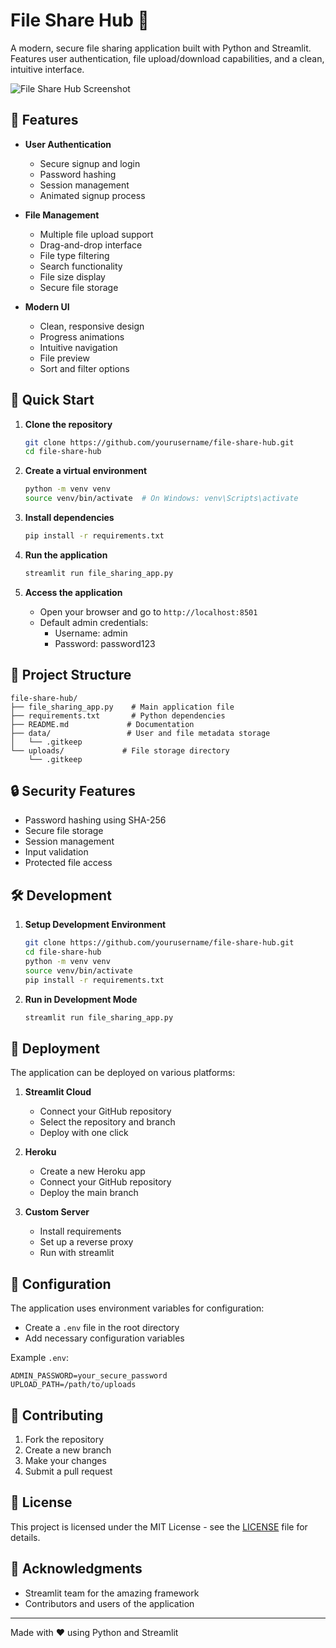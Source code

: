 # File Share Hub 📁

A modern, secure file sharing application built with Python and Streamlit. Features user authentication, file upload/download capabilities, and a clean, intuitive interface.

![File Share Hub Screenshot](screenshot.png)

## 🌟 Features

- **User Authentication**
  - Secure signup and login
  - Password hashing
  - Session management
  - Animated signup process

- **File Management**
  - Multiple file upload support
  - Drag-and-drop interface
  - File type filtering
  - Search functionality
  - File size display
  - Secure file storage

- **Modern UI**
  - Clean, responsive design
  - Progress animations
  - Intuitive navigation
  - File preview
  - Sort and filter options

## 🚀 Quick Start

1. **Clone the repository**
   ```bash
   git clone https://github.com/yourusername/file-share-hub.git
   cd file-share-hub
   ```

2. **Create a virtual environment**
   ```bash
   python -m venv venv
   source venv/bin/activate  # On Windows: venv\Scripts\activate
   ```

3. **Install dependencies**
   ```bash
   pip install -r requirements.txt
   ```

4. **Run the application**
   ```bash
   streamlit run file_sharing_app.py
   ```

5. **Access the application**
   - Open your browser and go to `http://localhost:8501`
   - Default admin credentials:
     - Username: admin
     - Password: password123

## 📁 Project Structure

```
file-share-hub/
├── file_sharing_app.py    # Main application file
├── requirements.txt       # Python dependencies
├── README.md             # Documentation
├── data/                 # User and file metadata storage
│   └── .gitkeep
└── uploads/             # File storage directory
    └── .gitkeep
```

## 🔒 Security Features

- Password hashing using SHA-256
- Secure file storage
- Session management
- Input validation
- Protected file access

## 🛠️ Development

1. **Setup Development Environment**
   ```bash
   git clone https://github.com/yourusername/file-share-hub.git
   cd file-share-hub
   python -m venv venv
   source venv/bin/activate
   pip install -r requirements.txt
   ```

2. **Run in Development Mode**
   ```bash
   streamlit run file_sharing_app.py
   ```

## 🚀 Deployment

The application can be deployed on various platforms:

1. **Streamlit Cloud**
   - Connect your GitHub repository
   - Select the repository and branch
   - Deploy with one click

2. **Heroku**
   - Create a new Heroku app
   - Connect your GitHub repository
   - Deploy the main branch

3. **Custom Server**
   - Install requirements
   - Set up a reverse proxy
   - Run with streamlit

## 📝 Configuration

The application uses environment variables for configuration:
- Create a `.env` file in the root directory
- Add necessary configuration variables

Example `.env`:
```env
ADMIN_PASSWORD=your_secure_password
UPLOAD_PATH=/path/to/uploads
```

## 🤝 Contributing

1. Fork the repository
2. Create a new branch
3. Make your changes
4. Submit a pull request

## 📄 License

This project is licensed under the MIT License - see the [LICENSE](LICENSE) file for details.

## 🙏 Acknowledgments

- Streamlit team for the amazing framework
- Contributors and users of the application

---

Made with ❤️ using Python and Streamlit 